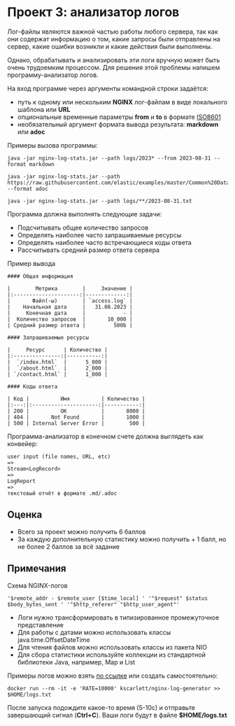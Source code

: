 # Проект 3: анализатор логов

Лог-файлы являются важной частью работы любого сервера, так как они содержат информацию о том, какие запросы были отправлены на сервер, какие ошибки возникли и какие действия были выполнены.

Однако, обрабатывать и анализировать эти логи вручную может быть очень трудоемким процессом. Для решения этой проблемы напишем программу-анализатор логов.

На вход программе через аргументы командной строки задаётся:

* путь к одному или нескольким **NGINX** лог-файлам в виде локального шаблона или **URL**
* опциональные временные параметры **from** и **to** в формате [ISO8601](https://ru.wikipedia.org/wiki/ISO_8601)
* необязательный аргумент формата вывода результата: **markdown** или **adoc**

Примеры вызова программы:
```
java -jar nginx-log-stats.jar --path logs/2023* --from 2023-08-31 --format markdown

java -jar nginx-log-stats.jar --path https://raw.githubusercontent.com/elastic/examples/master/Common%20Data%20Formats/nginx_logs/nginx_logs --format adoc

java -jar nginx-log-stats.jar --path logs/**/2023-08-31.txt
```
Программа должна выполнять следующие задачи:

* Подсчитывать общее количество запросов
* Определять наиболее часто запрашиваемые ресурсы
* Определять наиболее часто встречающиеся коды ответа
* Рассчитывать средний размер ответа сервера


Пример вывода
```
#### Общая информация

|        Метрика        |     Значение |
|:---------------------:|-------------:|
|       Файл(-ы)        | `access.log` |
|    Начальная дата     |   31.08.2023 |
|     Конечная дата     |            - |
|  Количество запросов  |       10_000 |
| Средний размер ответа |         500b |

#### Запрашиваемые ресурсы

|     Ресурс      | Количество |
|:---------------:|-----------:|
|  `/index.html`  |      5_000 |
|  `/about.html`  |      2_000 |
| `/contact.html` |      1_000 |

#### Коды ответа

| Код |          Имя          | Количество |
|:---:|:---------------------:|-----------:|
| 200 |          OK           |       8000 |
| 404 |       Not Found       |       1000 |
| 500 | Internal Server Error |        500 |
```

Программа-анализатор в конечном счете должна выглядеть как конвейер:

```
user input (file names, URL, etc)
=>
Stream<LogRecord>
=>
LogReport
=>
текстовый отчёт в формате .md/.adoc
```

## Оценка

* Всего за проект можно получить 6 баллов
* За каждую дополнительную статистику можно получить + 1 балл, но не более 2 баллов за всё задание


## Примечания

Схема NGINX-логов
```
'$remote_addr - $remote_user [$time_local] ' '"$request" $status $body_bytes_sent ' '"$http_referer" "$http_user_agent"'
```
* Логи нужно трансформировать в типизированное промежуточное представление
* Для работы с датами можно использовать классы java.time.OffsetDateTime
* Для чтения файлов можно использовать классы из пакета NIO
* Для сбора статистики используйте коллекции из стандартной библиотеки Java, например, Map и List

Примеры логов можно взять [по ссылке](https://raw.githubusercontent.com/elastic/examples/master/Common%20Data%20Formats/nginx_logs/nginx_logs) или создать самостоятельно:

```
docker run --rm -it -e 'RATE=10000' kscarlett/nginx-log-generator >> $HOME/logs.txt
```
После запуска подождите какое-то время (5-10с) и отправьте завершающий сигнал (**Ctrl+C**). Ваши логи будут в файле **$HOME/logs.txt**
